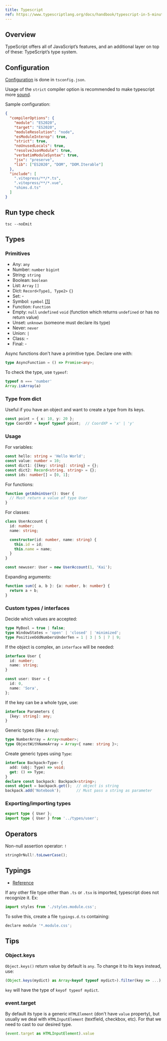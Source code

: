 ```yaml
---
title: Typescript
ref: https://www.typescriptlang.org/docs/handbook/typescript-in-5-minutes.html
---
```


## Overview

TypeScript offers all of JavaScript’s features, and an additional layer on top of these:
TypeScript’s type system.

## Configuration

[Configuration](https://www.typescriptlang.org/tsconfig/) is done in `tsconfig.json`.

Usage of the `strict` compiler option is recommended to make typescript more
[sound](https://blog.logrocket.com/is-typescript-worth-it/).

Sample configuration:

```json
{
  "compilerOptions": {
    "module": "ES2020",
    "target": "ES2020",
    "moduleResolution": "node",
    "esModuleInterop": true,
    "strict": true,
    "noUnusedLocals": true,
    "resolveJsonModule": true,
    "verbatimModuleSyntax": true,
    "jsx": "preserve",
    "lib": ["ES2020", "DOM", "DOM.Iterable"]
  },
  "include": [
    ".vitepress/**/*.ts",
    ".vitepress/**/*.vue",
    "shims.d.ts"
  ]
}
```

## Run type check

```shell
tsc --noEmit
```

## Types

### Primitives

- Any: `any`
- Number: `number` `bigint`
- String: `string`
- Boolean: `boolean`
- List: `Array` `[]`
- Dict: `Record<Type1, Type2>` `{}`
- Set: -
- Symbol: `symbol` [[1]](https://javascript.info/symbol)
- Function: `Function`
- Empty: `null` `undefined` `void` (function which returns `undefined` or has no return value)
- Unset: `unknown` (someone must declare its type)
- Never: `never`
- Union: `|`
- Class: -
- Final: -

Async functions don't have a primitive type.
Declare one with:

```ts
type AsyncFunction = () => Promise<any>;
```

To check the type, use `typeof`:

```ts
typeof n === 'number'
Array.isArray(a)
```

### Type from dict

Useful if you have an object and want to create a type from its keys.

```ts
const point = { x: 10, y: 20 };
type CoordXY = keyof typeof point;  // CoordXP = 'x' | 'y'
```

### Usage

For variables:

```ts
const hello: string = 'Hello World';
const value: number = 10;
const dict1: {[key: string]: string} = {};
const dict2: Record<string, string> = {};
const ids: number[] = [0, 1];
```

For functions:

```ts
function getAdminUser(): User {
  // Must return a value of type User
}
```

For classes:

```ts
class UserAccount {
  id: number;
  name: string;

  constructor(id: number, name: string) {
    this.id = id;
    this.name = name;
  }
}

const newuser: User = new UserAccount(1, 'Kai');
```

Expanding arguments:

```ts
function sum({ a, b }: {a: number, b: number} {
  return a + b;
}
```

### Custom types / interfaces

Decide which values are accepted:

```ts
type MyBool = true | false;
type WindowStates = 'open' | 'closed' | 'minimized';
type PositiveOddNumbersUnderTen = 1 | 3 | 5 | 7 | 9;
```

If the object is complex, an `interface` will be needed:

```ts
interface User {
  id: number;
  name: string;
}

const user: User = {
  id: 0,
  name: 'Sora',
};
```

If the key can be a whole type, use:

```ts
interface Parameters {
  [key: string]: any;
}
```

Generic types (like `Array`):

```ts
type NumberArray = Array<number>;
type ObjectWithNameArray = Array<{ name: string }>;
```

Create generic types using `Type`:

```ts
interface Backpack<Type> {
  add: (obj: Type) => void;
  get: () => Type;
}
declare const backpack: Backpack<string>;
const object = backpack.get();  // object is string
backpack.add('Notebook');       // Must pass a string as parameter
```

### Exporting/importing types

```ts
export type { User };
import type { User } from '../types/user';
```

## Operators

Non-null assertion operator: `!`

```ts
stringOrNull!.toLowerCase();
```

## Typings

- [Reference](https://stackoverflow.com/questions/40382842/cant-import-css-scss-modules-typescript-says-cannot-find-module)

If any other file type other than `.ts` or `.tsx` is imported,
typescript does not recognize it.
Ex:

```ts
import styles from './styles.module.css';
```

To solve this, create a file `typings.d.ts` containing:

```js
declare module '*.module.css';
```

## Tips

### Object.keys

`Object.keys()` return value by default is `any`.
To change it to its keys instead, use:

```ts
(Object.keys(mydict) as Array<keyof typeof mydict>).filter(key => ...);
```

`key` will have the type of `keyof typeof mydict`.

### event.target

By default its type is a generic `HTMLElement` (don't have `value` property),
but usually we deal with `HTMLInputElement` (textfield, checkbox, etc).
For that we need to cast to our desired type.

```ts
(event.target as HTMLInputElement).value
```

